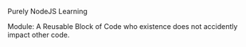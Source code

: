 Purely NodeJS Learning

Module:
A Reusable Block of Code who existence does not accidently impact other code.
